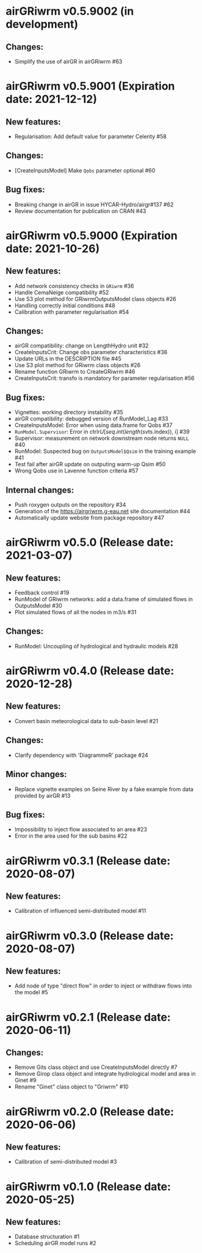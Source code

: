 airGRiwrm v0.5.9002 (in development)
==========

Changes:
--------

* Simplify the use of airGR in airGRiwrm #63


airGRiwrm v0.5.9001 (Expiration date: 2021-12-12)
==========

New features:
-------------

* Regularisation: Add default value for parameter Celerity #58

Changes:
--------

* [CreateInputsModel] Make `Qobs` parameter optional #60

Bug fixes:
----------

* Breaking change in airGR in issue HYCAR-Hydro/airgr#137 #62
* Review documentation for publication on CRAN #43


airGRiwrm v0.5.9000 (Expiration date: 2021-10-26)
==========

New features:
-------------

* Add network consistency checks in `GRiwrm` #36
* Handle CemaNeige compatibility #52
* Use S3 plot method for GRiwrmOutputsModel class objects #26
* Handling correctly initial conditions #48
* Calibration with parameter regularisation #54

Changes:
--------

* airGR compatibility: change on LengthHydro unit #32
* CreateInputsCrit: Change obs parameter characteristics #38
* Update URLs in the DESCRIPTION file #45
* Use S3 plot method for GRiwrm class objects #26
* Rename function GRiwrm to CreateGRiwrm #46
* CreateInputsCrit: transfo is mandatory for parameter regularisation #56

Bug fixes:
----------

* Vignettes: working directory instability #35
* airGR compatibility: debugged version of RunModel_Lag #33
* CreateInputsModel: Error when using data.frame for Qobs #37
* `RunModel.Supervisor`: Error in ctrlr$U[seq.int(length(sv$ts.index)), i] #39
* Supervisor: measurement on network downstream node returns `NULL` #40
* RunModel: Suspected bug on `OutputsModel$Qsim` in the training example #41
* Test fail after airGR update on outputing warm-up Qsim #50
* Wrong Qobs use in Lavenne function criteria #57


Internal changes:
-----------------

* Push roxygen outputs on the repository #34
* Generation of the https://airgriwrm.g-eau.net site documentation #44
* Automatically update website from package repository #47


airGRiwrm v0.5.0 (Release date: 2021-03-07)
==========

New features:
-------------

* Feedback control #19
* RunModel of GRiwrm networks: add a data.frame of simulated flows in OutputsModel #30
* Plot simulated flows of all the nodes in m3/s #31

Changes:
--------

* RunModel: Uncoupling of hydrological and hydraulic models #28


airGRiwrm v0.4.0 (Release date: 2020-12-28)
==========

New features:
-------------

* Convert basin meteorological data to sub-basin level #21

Changes:
--------

* Clarify dependency with 'DiagrammeR' package #24

Minor changes:
--------------

* Replace vignette examples on Seine River by a fake example from data provided by airGR #13

Bug fixes:
----------

* Impossibility to inject flow associated to an area #23
* Error in the area used for the sub basins #22


airGRiwrm v0.3.1 (Release date: 2020-08-07)
==========

New features:
-------------

* Calibration of influenced semi-distributed model #11


airGRiwrm v0.3.0 (Release date: 2020-08-07)
==========

New features:
-------------

* Add node of type "direct flow" in order to inject or withdraw flows into the model #5


airGRiwrm v0.2.1 (Release date: 2020-06-11)
==========

Changes:
--------

* Remove Gits class object and use CreateInputsModel directly #7
* Remove Girop class object and integrate hydrological model and area in Ginet #9
* Rename "Ginet" class object to "Griwrm" #10


airGRiwrm v0.2.0 (Release date: 2020-06-06)
==========

New features:
-------------

* Calibration of semi-distributed model #3


airGRiwrm v0.1.0 (Release date: 2020-05-25)
==========

New features:
-------------

* Database structuration #1
* Scheduling airGR model runs #2
